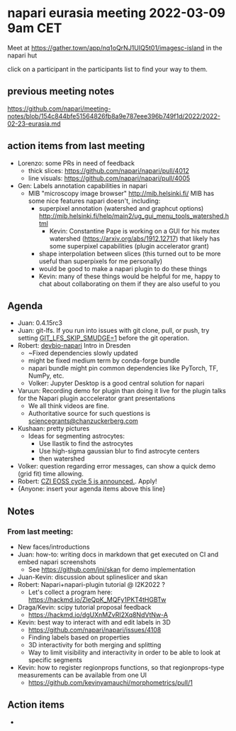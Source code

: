 # napari eurasia meeting 2022-03-09 9am CET

Meet at https://gather.town/app/nq1oQrNJ1UIQ5t01/imagesc-island in the napari hut

click on a participant in the participants list to find your way to them.

## previous meeting notes

https://github.com/napari/meeting-notes/blob/154c844bfe51564826fb8a9e787eee396b749f1d/2022/2022-02-23-eurasia.md

## action items from last meeting

- Lorenzo: some PRs in need of feedback
    - thick slices: https://github.com/napari/napari/pull/4012
    - line visuals: https://github.com/napari/napari/pull/4005
- Gen: Labels annotation capabilities in napari
  - MIB "microscopy image browser" http://mib.helsinki.fi/ MIB has some nice features napari doesn't, including:
    - superpixel annotation (watershed and graphcut options) http://mib.helsinki.fi/help/main2/ug_gui_menu_tools_watershed.html 
        - Kevin: Constantine Pape is working on a GUI for his mutex watershed (https://arxiv.org/abs/1912.12717) that likely has some superpixel capabilities (plugin accelerator grant)
    - shape interpolation between slices (this turned out to be more useful than superpixels for me personally)
    - would be good to make a napari plugin to do these things
    - Kevin: many of these things would be helpful for me, happy to chat about collaborating on them if they are also useful to you


## Agenda

- Juan: 0.4.15rc3
- Juan: git-lfs. If you run into issues with git clone, pull, or push, try setting [GIT_LFS_SKIP_SMUDGE=1](https://napari.zulipchat.com/#narrow/stream/212875-general/topic/lfs/near/274621016) before the git operation.
- Robert: [devbio-napari](https://github.com/haesleinhuepf/devbio-napari#installation) Intro in Dresden
    - ~Fixed dependencies slowly updated
    - might be fixed medium term by conda-forge bundle
    - napari bundle might pin common dependencies like PyTorch, TF, NumPy, etc.
    - Volker: Jupyter Desktop is a good central solution for napari
- Varuun: Recording demo for plugin than doing it live for the plugin talks for the Napari plugin acccelerator grant presentations
    - We all think videos are fine.
    - Authoritative source for such questions is sciencegrants@chanzuckerberg.com
- Kushaan: pretty pictures
    - Ideas for segmenting astrocytes:
        - Use Ilastik to find the astrocytes
        - Use high-sigma gaussian blur to find astrocyte centers
        - then watershed
- Volker: question regarding error messages, can show a quick demo (grid fit) time allowing.
- Robert: [CZI EOSS cycle 5 is announced.](https://chanzuckerberg.com/rfa/essential-open-source-software-for-science/). Apply!
- {Anyone: insert your agenda items above this line}

Notes
-----

### From last meeting:
- New faces/introductions
- Juan: how-to: writing docs in markdown that get executed on CI and embed napari screenshots
  - See https://github.com/jni/skan for demo implementation
- Juan-Kevin: discussion about splineslicer and skan
- Robert: Napari+napari-plugin tutorial @ I2K2022 ?
  - Let's collect a program here: https://hackmd.io/ZleQpK_MQFy1PKT4tHGBTw
- Draga/Kevin: scipy tutorial proposal feedback
    - https://hackmd.io/dgUXnMZvRI2Xq8NdVtNw-A 
- Kevin: best way to interact with and edit labels in 3D
    - https://github.com/napari/napari/issues/4108
    - Finding labels based on properties
    - 3D interactivity for both merging and splitting
    - Way to limit visibility and interactivity in order to be able to look at specific segments
- Kevin: how to register regionprops functions, so that regionprops-type measurements can be available from one UI
    - https://github.com/kevinyamauchi/morphometrics/pull/1



Action items
------------

- 
